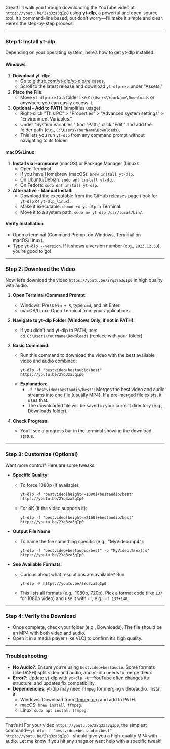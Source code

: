 Great! I’ll walk you through downloading the YouTube video at `https://youtu.be/2Yq3za3qIp0` using **yt-dlp**, a powerful and open-source tool. It’s command-line based, but don’t worry—I’ll make it simple and clear. Here’s the step-by-step process:

---

### Step 1: Install yt-dlp
Depending on your operating system, here’s how to get yt-dlp installed:

#### Windows
1. **Download yt-dlp**:
    - Go to [github.com/yt-dlp/yt-dlp/releases](https://github.com/yt-dlp/yt-dlp/releases).
    - Scroll to the latest release and download `yt-dlp.exe` under "Assets."
2. **Place the File**:
    - Move `yt-dlp.exe` to a folder like `C:\Users\YourName\Downloads` or anywhere you can easily access it.
3. **Optional - Add to PATH** (simplifies usage):
    - Right-click "This PC" > "Properties" > "Advanced system settings" > "Environment Variables."
    - Under "System Variables," find "Path," click "Edit," and add the folder path (e.g., `C:\Users\YourName\Downloads`).
    - This lets you run `yt-dlp` from any command prompt without navigating to its folder.

#### macOS/Linux
1. **Install via Homebrew** (macOS) or Package Manager (Linux):
    - Open Terminal.
    - If you have Homebrew (macOS): `brew install yt-dlp`.
    - On Ubuntu/Debian: `sudo apt install yt-dlp`.
    - On Fedora: `sudo dnf install yt-dlp`.
2. **Alternative - Manual Install**:
    - Download the executable from the GitHub releases page (look for `yt-dlp` or `yt-dlp_linux`).
    - Make it executable: `chmod +x yt-dlp` in Terminal.
    - Move it to a system path: `sudo mv yt-dlp /usr/local/bin/`.

#### Verify Installation
- Open a terminal (Command Prompt on Windows, Terminal on macOS/Linux).
- Type `yt-dlp --version`. If it shows a version number (e.g., `2023.12.30`), you’re good to go!

---

### Step 2: Download the Video
Now, let’s download the video `https://youtu.be/2Yq3za3qIp0` in high quality with audio.

1. **Open Terminal/Command Prompt**:
    - Windows: Press `Win + R`, type `cmd`, and hit Enter.
    - macOS/Linux: Open Terminal from your applications.

2. **Navigate to yt-dlp Folder (Windows Only, if not in PATH)**:
    - If you didn’t add yt-dlp to PATH, use:  
      `cd C:\Users\YourName\Downloads` (replace with your folder).

3. **Basic Command**:
    - Run this command to download the video with the best available video and audio combined:
      ```
      yt-dlp -f "bestvideo+bestaudio/best" https://youtu.be/2Yq3za3qIp0
      ```
    - **Explanation**:
        - `-f "bestvideo+bestaudio/best"`: Merges the best video and audio streams into one file (usually MP4). If a pre-merged file exists, it uses that.
        - The downloaded file will be saved in your current directory (e.g., Downloads folder).

4. **Check Progress**:
    - You’ll see a progress bar in the terminal showing the download status.

---

### Step 3: Customize (Optional)
Want more control? Here are some tweaks:

- **Specific Quality**:
    - To force 1080p (if available):
      ```
      yt-dlp -f "bestvideo[height<=1080]+bestaudio/best" https://youtu.be/2Yq3za3qIp0
      ```
    - For 4K (if the video supports it):
      ```
      yt-dlp -f "bestvideo[height<=2160]+bestaudio/best" https://youtu.be/2Yq3za3qIp0
      ```

- **Output File Name**:
    - To name the file something specific (e.g., "MyVideo.mp4"):
      ```
      yt-dlp -f "bestvideo+bestaudio/best" -o "MyVideo.%(ext)s" https://youtu.be/2Yq3za3qIp0
      ```

- **See Available Formats**:
    - Curious about what resolutions are available? Run:
      ```
      yt-dlp -F https://youtu.be/2Yq3za3qIp0
      ```
    - This lists all formats (e.g., 1080p, 720p). Pick a format code (like `137` for 1080p video) and use it with `-f`, e.g., `-f 137+140`.

---

### Step 4: Verify the Download
- Once complete, check your folder (e.g., Downloads). The file should be an MP4 with both video and audio.
- Open it in a media player (like VLC) to confirm it’s high quality.

---

### Troubleshooting
- **No Audio?**: Ensure you’re using `bestvideo+bestaudio`. Some formats (like DASH) split video and audio, and yt-dlp needs to merge them.
- **Error?**: Update yt-dlp with `yt-dlp -U`—YouTube often changes its structure, and updates fix compatibility.
- **Dependencies**: yt-dlp may need `ffmpeg` for merging video/audio. Install it:
    - Windows: Download from [ffmpeg.org](https://ffmpeg.org/download.html) and add to PATH.
    - macOS: `brew install ffmpeg`.
    - Linux: `sudo apt install ffmpeg`.

---

That’s it! For your video `https://youtu.be/2Yq3za3qIp0`, the simplest command—`yt-dlp -f "bestvideo+bestaudio/best" https://youtu.be/2Yq3za3qIp0`—should give you a high-quality MP4 with audio. Let me know if you hit any snags or want help with a specific tweak!